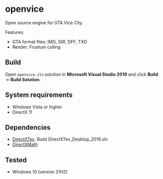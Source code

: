 # openvice
Open source engine for GTA Vice City.

Features:
* GTA format files: IMG, DIR, DFF, TXD
* Render: Frustum culling

## Build 
Open `openvice.sln` solution in **Microsoft Visual Studio 2019** and click **Build** -> **Build Solution**.

## System requirements
* Windows Vista or higher
* DirectX 11

## Dependencies
* [DirectXTex](https://github.com/microsoft/DirectXTex). Build DirectXTex_Desktop_2019.sln
* [DirectXMath](https://github.com/microsoft/DirectXMath)

## Tested
* Windows 10 (version 21H2)